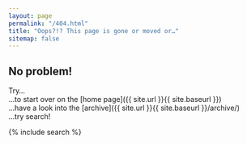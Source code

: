 ```yaml
---
layout: page
permalink: "/404.html"
title: "Oops?!? This page is gone or moved or…"
sitemap: false
---
```


## No problem!

Try…  
…to start over on the [home page]({{ site.url }}{{ site.baseurl }})  
…have a look into the [archive]({{ site.url }}{{ site.baseurl }}/archive/)  
…try search!

{% include search %}

